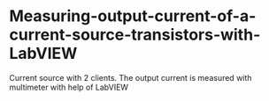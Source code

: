 # Measuring-output-current-of-a-current-source-transistors-with-LabVIEW
Current source with 2 clients. The output current is measured with multimeter with help of LabVIEW
